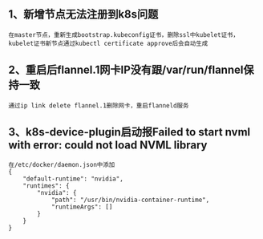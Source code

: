 ## 1、新增节点无法注册到k8s问题
```
在master节点，重新生成bootstrap.kubeconfig证书，删除ssl中kubelet证书，kubelet证书新节点通过kubectl certificate approve后会自动生成
```

## 2、重启后flannel.1网卡IP没有跟/var/run/flannel保持一致
```
通过ip link delete flannel.1删除网卡，重启flanneld服务
```

## 3、k8s-device-plugin启动报Failed to start nvml with error: could not load NVML library
```
在/etc/docker/daemon.json中添加
{
    "default-runtime": "nvidia",
    "runtimes": {
        "nvidia": {
            "path": "/usr/bin/nvidia-container-runtime",
            "runtimeArgs": []
        }
    }
}
```
